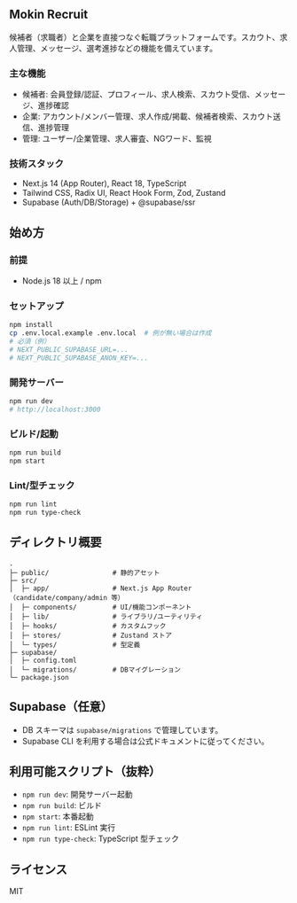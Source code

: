 ## Mokin Recruit

候補者（求職者）と企業を直接つなぐ転職プラットフォームです。スカウト、求人管理、メッセージ、選考進捗などの機能を備えています。

### 主な機能
- 候補者: 会員登録/認証、プロフィール、求人検索、スカウト受信、メッセージ、進捗確認
- 企業: アカウント/メンバー管理、求人作成/掲載、候補者検索、スカウト送信、進捗管理
- 管理: ユーザー/企業管理、求人審査、NGワード、監視

### 技術スタック
- Next.js 14 (App Router), React 18, TypeScript
- Tailwind CSS, Radix UI, React Hook Form, Zod, Zustand
- Supabase (Auth/DB/Storage) + @supabase/ssr

## 始め方

### 前提
- Node.js 18 以上 / npm

### セットアップ
```bash
npm install
cp .env.local.example .env.local  # 例が無い場合は作成
# 必須（例）
# NEXT_PUBLIC_SUPABASE_URL=...
# NEXT_PUBLIC_SUPABASE_ANON_KEY=...
```

### 開発サーバー
```bash
npm run dev
# http://localhost:3000
```

### ビルド/起動
```bash
npm run build
npm start
```

### Lint/型チェック
```bash
npm run lint
npm run type-check
```

## ディレクトリ概要
```
.
├─ public/                # 静的アセット
├─ src/
│  ├─ app/                # Next.js App Router（candidate/company/admin 等）
│  ├─ components/         # UI/機能コンポーネント
│  ├─ lib/                # ライブラリ/ユーティリティ
│  ├─ hooks/              # カスタムフック
│  ├─ stores/             # Zustand ストア
│  └─ types/              # 型定義
├─ supabase/
│  ├─ config.toml
│  └─ migrations/         # DBマイグレーション
└─ package.json
```

## Supabase（任意）
- DB スキーマは `supabase/migrations` で管理しています。
- Supabase CLI を利用する場合は公式ドキュメントに従ってください。

## 利用可能スクリプト（抜粋）
- `npm run dev`: 開発サーバー起動
- `npm run build`: ビルド
- `npm start`: 本番起動
- `npm run lint`: ESLint 実行
- `npm run type-check`: TypeScript 型チェック

## ライセンス
MIT